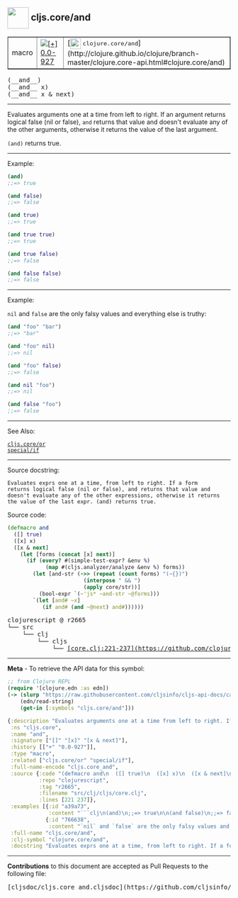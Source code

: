 ## <img width="48px" valign="middle" src="http://i.imgur.com/Hi20huC.png"> cljs.core/and

 <table border="1">
<tr>

<td>macro</td>
<td><a href="https://github.com/cljsinfo/cljs-api-docs/tree/0.0-927"><img valign="middle" alt="[+] 0.0-927" src="https://img.shields.io/badge/+-0.0--927-lightgrey.svg"></a> </td>
<td>
[<img height="24px" valign="middle" src="http://i.imgur.com/1GjPKvB.png"> <samp>clojure.core/and</samp>](http://clojure.github.io/clojure/branch-master/clojure.core-api.html#clojure.core/and)
</td>
</tr>
</table>

 <samp>
(__and__)<br>
</samp>
 <samp>
(__and__ x)<br>
</samp>
 <samp>
(__and__ x & next)<br>
</samp>

---

Evaluates arguments one at a time from left to right. If an argument returns
logical false (nil or false), `and` returns that value and doesn't evaluate any
of the other arguments, otherwise it returns the value of the last argument.

`(and)` returns true.

---

Example:

```clj
(and)
;;=> true

(and false)
;;=> false

(and true)
;;=> true

(and true true)
;;=> true

(and true false)
;;=> false

(and false false)
;;=> false
```

---
Example:

`nil` and `false` are the only falsy values and everything else is truthy:

```clj
(and "foo" "bar")
;;=> "bar"

(and "foo" nil)
;;=> nil

(and "foo" false)
;;=> false

(and nil "foo")
;;=> nil

(and false "foo")
;;=> false
```

---

See Also:

[`cljs.core/or`](cljs.core_or.md)<br>
[`special/if`](special_if.md)<br>

---

Source docstring:

```
Evaluates exprs one at a time, from left to right. If a form
returns logical false (nil or false), and returns that value and
doesn't evaluate any of the other expressions, otherwise it returns
the value of the last expr. (and) returns true.
```

Source code:

```clj
(defmacro and
  ([] true)
  ([x] x)
  ([x & next]
    (let [forms (concat [x] next)]
      (if (every? #(simple-test-expr? &env %)
            (map #(cljs.analyzer/analyze &env %) forms))
        (let [and-str (->> (repeat (count forms) "(~{})")
                        (interpose " && ")
                        (apply core/str))]
          (bool-expr `(~'js* ~and-str ~@forms)))
        `(let [and# ~x]
           (if and# (and ~@next) and#))))))
```

 <pre>
clojurescript @ r2665
└── src
    └── clj
        └── cljs
            └── <ins>[core.clj:221-237](https://github.com/clojure/clojurescript/blob/r2665/src/clj/cljs/core.clj#L221-L237)</ins>
</pre>


---

__Meta__ - To retrieve the API data for this symbol:

```clj
;; from Clojure REPL
(require '[clojure.edn :as edn])
(-> (slurp "https://raw.githubusercontent.com/cljsinfo/cljs-api-docs/catalog/cljs-api.edn")
    (edn/read-string)
    (get-in [:symbols "cljs.core/and"]))
```

```clj
{:description "Evaluates arguments one at a time from left to right. If an argument returns\nlogical false (nil or false), `and` returns that value and doesn't evaluate any\nof the other arguments, otherwise it returns the value of the last argument.\n\n`(and)` returns true.",
 :ns "cljs.core",
 :name "and",
 :signature ["[]" "[x]" "[x & next]"],
 :history [["+" "0.0-927"]],
 :type "macro",
 :related ["cljs.core/or" "special/if"],
 :full-name-encode "cljs.core_and",
 :source {:code "(defmacro and\n  ([] true)\n  ([x] x)\n  ([x & next]\n    (let [forms (concat [x] next)]\n      (if (every? #(simple-test-expr? &env %)\n            (map #(cljs.analyzer/analyze &env %) forms))\n        (let [and-str (->> (repeat (count forms) \"(~{})\")\n                        (interpose \" && \")\n                        (apply core/str))]\n          (bool-expr `(~'js* ~and-str ~@forms)))\n        `(let [and# ~x]\n           (if and# (and ~@next) and#))))))",
          :repo "clojurescript",
          :tag "r2665",
          :filename "src/clj/cljs/core.clj",
          :lines [221 237]},
 :examples [{:id "a39a73",
             :content "```clj\n(and)\n;;=> true\n\n(and false)\n;;=> false\n\n(and true)\n;;=> true\n\n(and true true)\n;;=> true\n\n(and true false)\n;;=> false\n\n(and false false)\n;;=> false\n```"}
            {:id "766638",
             :content "`nil` and `false` are the only falsy values and everything else is truthy:\n\n```clj\n(and \"foo\" \"bar\")\n;;=> \"bar\"\n\n(and \"foo\" nil)\n;;=> nil\n\n(and \"foo\" false)\n;;=> false\n\n(and nil \"foo\")\n;;=> nil\n\n(and false \"foo\")\n;;=> false\n```"}],
 :full-name "cljs.core/and",
 :clj-symbol "clojure.core/and",
 :docstring "Evaluates exprs one at a time, from left to right. If a form\nreturns logical false (nil or false), and returns that value and\ndoesn't evaluate any of the other expressions, otherwise it returns\nthe value of the last expr. (and) returns true."}

```

---

__Contributions__ to this document are accepted as Pull Requests to the following file:

 <pre>
[cljsdoc/cljs.core_and.cljsdoc](https://github.com/cljsinfo/cljs-api-docs/blob/master/cljsdoc/cljs.core_and.cljsdoc)
</pre>

